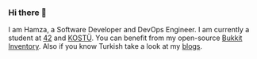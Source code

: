 ### Hi there 👋

I am Hamza, a Software Developer and DevOps Engineer. I am currently a student at [42](https://42.fr/en/homepage/) and [KOSTÜ](https://kocaelisaglik.edu.tr/). You can benefit from my open-source [Bukkit Inventory](https://github.com/hamza-cskn/obliviate-invs). Also if you know Turkish take a look at my [blogs](https://medium.com/@hamzacoskun41).
